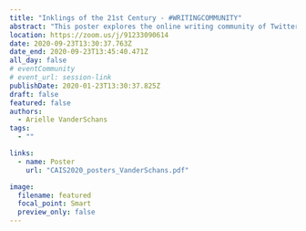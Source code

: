 ```yaml
---
title: "Inklings of the 21st Century - #WRITINGCOMMUNITY"
abstract: "This poster explores the online writing community of Twitter, #writingcommunity, and the ways in which writers seek information in a community of practice. This early work reviews the existing literature and determines appropriate research methods to explore the relationships between writers and the effect a community of practice has on their work."
location: https://zoom.us/j/91233090614
date: 2020-09-23T13:30:37.763Z
date_end: 2020-09-23T13:45:40.471Z
all_day: false
# eventCommunity
# event_url: session-link
publishDate: 2020-01-23T13:30:37.825Z
draft: false
featured: false
authors:
  - Arielle VanderSchans
tags:
  - ""

links:
  - name: Poster
    url: "CAIS2020_posters_VanderSchans.pdf"

image:
  filename: featured
  focal_point: Smart
  preview_only: false
---
```

